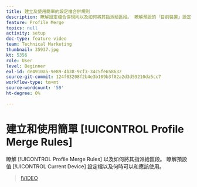 ```yaml
---
title: 建立及使用簡單的設定檔合併規則
description: 瞭解設定檔合併規則以及如何將其指派給區段。 瞭解預設的「目前裝置」設定檔及其何時可以/應該使用。
feature: Profile Merge
topics: null
activity: setup
doc-type: feature video
team: Technical Marketing
thumbnail: 35937.jpg
kt: 5356
role: User
level: Beginner
exl-id: de4910a5-9e89-4b38-9cf3-34c5fe658632
source-git-commit: 124f03208f2b4e3b109b3f02a2d3d59210da5cc7
workflow-type: tm+mt
source-wordcount: '59'
ht-degree: 0%

---
```


# 建立和使用簡單 [!UICONTROL Profile Merge Rules]

瞭解 [!UICONTROL Profile Merge Rules] 以及如何將其指派給區段。 瞭解預設值 [!UICONTROL Current Device] 設定檔以及何時可以和應該使用。

>[!VIDEO](https://video.tv.adobe.com/v/35937/?quality=12&learn=on)

